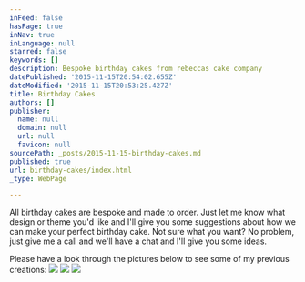 ```yaml
---
inFeed: false
hasPage: true
inNav: true
inLanguage: null
starred: false
keywords: []
description: Bespoke birthday cakes from rebeccas cake company
datePublished: '2015-11-15T20:54:02.655Z'
dateModified: '2015-11-15T20:53:25.427Z'
title: Birthday Cakes
authors: []
publisher:
  name: null
  domain: null
  url: null
  favicon: null
sourcePath: _posts/2015-11-15-birthday-cakes.md
published: true
url: birthday-cakes/index.html
_type: WebPage

---
```

All birthday cakes are bespoke and made to order.  Just let me know what design or theme you'd like and I'll give you some suggestions about how we can make your perfect birthday cake.   Not sure what you want?  No problem, just give me a call and we'll have a chat and I'll give you some ideas.

Please have a look through the pictures below to see some of my previous creations:
![](https://the-grid-user-content.s3-us-west-2.amazonaws.com/3ac7e8a4-2a87-4a94-90d9-38a535bed9e1.jpg)
![](https://the-grid-user-content.s3-us-west-2.amazonaws.com/c3532c59-0ed8-4b4a-b5e5-c7cd1ef9aac5.jpg)
![](https://the-grid-user-content.s3-us-west-2.amazonaws.com/98c96643-d1ad-41e3-9aa3-358789b05bbd.jpg)